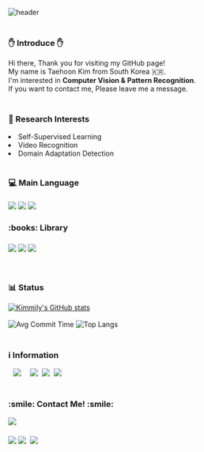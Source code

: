 ![header](https://capsule-render.vercel.app/api?type=waving&color=0BD3FB&height=200&section=header&text={}.format(BlueCloud)&fontSize=40&animation=fadeIn!&fontColor=FEFEFE)



<h3 align="left">
  <br> ✋ Introduce ✋
</h3>
<p>
Hi there, Thank you for visiting my GitHub page! <br>
My name is Taehoon Kim from South Korea 🇰🇷. <br>
I'm interested in <b>Computer Vision & Pattern Recognition</b>. <br>
If you want to contact me, Please leave me a message. <br>
</p>

<h3 align="left">
  <br>
📓 Research Interests
  
</h3>
  <li>Self-Supervised Learning</li>
  <li>Video Recognition</li>
  <li>Domain Adaptation Detection</li>
<br>

<h3 align="left"> 💻 Main Language </h3> 
<h3 align="left">
  <img src="https://img.shields.io/badge/C-A8B9CC?style=flat-square&logo=C&logoColor=white"/>
  <img src="https://img.shields.io/badge/Python-3766AB?style=flat-square&logo=Python&logoColor=white"/>
   <img src="https://img.shields.io/badge/R-276DC3?style=flat-square&logo=R&logoColor=white"/>
</h3 >


<h3 align="left"> :books: Library </h3>
<h3 align="left">
  <img src="https://img.shields.io/badge/PyTorch-EE4C2C?style=flat-square&logo=PyTorch&logoColor=white"/>
  <img src="https://img.shields.io/badge/PyTorch Lightning-792EE5?style=flat-square&logo=PyTorch Lightning&logoColor=white"/>
  <img src="https://img.shields.io/badge/VISSL-9999FF?style=flat-square&logo=Facebook&logoColor=white"/>
</h3 >

<br>

<h3 align="left">  📊 Status </h3>

[![Kimmily's GitHub stats](https://github-readme-stats.vercel.app/api?username=B1ueC1oud&show_icons=true&theme=react&include_all_commits=true)](https://github.com/anuraghazra/github-readme-stats)
<br>
<br>
![Avg Commit Time](https://github-profile-summary-cards.vercel.app/api/cards/productive-time?username=B1ueC1oud&theme=nord_dark&count_private=true&include_all_commits=true)
![Top Langs](https://github-readme-stats.vercel.app/api/top-langs/?username=B1ueC1oud&layout=donut&theme=react&count_private=true&include_all_commits=true)

<h3 align="left">
  <br>
 ℹ️ Information 
</h3>

 <p align="left">
   <a href="https://www.instagram.com/kimmily_95/"><img src="http://img.shields.io/badge/-Instagram-white?style=flat&logo=Instagram&link=https://www.instagram.com/kimmily_95/" style="height : auto; margin-left : 10px; margin-right : 10px;"/></a>&nbsp
   <a href="https://polar-nut-250.notion.site/Taehoon-Kim-7cf919c78845472a91a3c157ec3bfc6e"><img src="https://img.shields.io/badge/Curriculum Vitae(Kr)-000000?style=flat&logo=Notion&logoColor=white"/></a>&nbsp
   <a href="https://sites.google.com/ajou.ac.kr/bluecloud/%ED%99%88"><img src="https://img.shields.io/badge/Profile Site(En)-246FDB?style=flat&logo=Google&logoColor=white"/></a>&nbsp 
  <a href="https://scholar.google.com/citations?user=RrKoTX4AAAAJ"><img src="https://img.shields.io/badge/Google Scholar-4285F4?style=flat-square&logo=Google Scholar&logoColor=white"/></a>&nbsp;
</p>



<h3 align="left">
  <br>
 :smile: Contact Me! :smile: 
</h3>
<a href="https://github.com/B1ueC1oud/B1ueC1oud/" target="_blank" ><img src="https://hits.seeyoufarm.com/api/count/incr/badge.svg?url=https%3A%2F%2Fgithub.com%2Fb1uec1oud%2Fhit-counter&icon=github.svg&icon_color=%23E1DEDE&count_bg=%2379BDF1&title_bg=%238C8C8C&icon=&icon_color=%23E98CC9&title=hits&edge_flat=false"/></a>
<h3 align="left">
  <a href="mailto:th951113@gmail.com"><img src="https://img.shields.io/badge/Gmail-d14836?style=flat-square&logo=Gmail&logoColor=white&link=viliketh1s98@naver.com"/></a>
  <a href="https://linkedin.com/in/TaehoonKimmily"  target="_blank"><img src="http://img.shields.io/badge/-LinkedIn-blue?style=flat&logo=Linkedin&logoColor=white&&locoColor=white" /></a>&nbsp; 
  <a target="_blank" href="https://viglelab.tistory.com/" target="_blank"><img src="https://img.shields.io/badge/T-Blog-brown?&style=flat-square&logo=https://www.tistory.com/&logoColor=white" /></a>&nbsp;
  
</h3>
  


